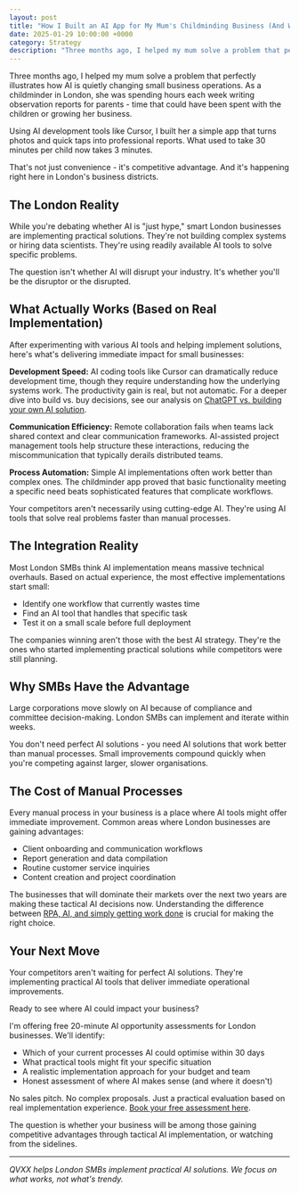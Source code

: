 ```yaml
---
layout: post
title: "How I Built an AI App for My Mum's Childminding Business (And What It Taught Me)"
date: 2025-01-29 10:00:00 +0000
category: Strategy
description: "Three months ago, I helped my mum solve a problem that perfectly illustrates how AI is quietly changing small business operations."
---
```


Three months ago, I helped my mum solve a problem that perfectly illustrates how AI is quietly changing small business operations. As a childminder in London, she was spending hours each week writing observation reports for parents - time that could have been spent with the children or growing her business.

Using AI development tools like Cursor, I built her a simple app that turns photos and quick taps into professional reports. What used to take 30 minutes per child now takes 3 minutes.

That's not just convenience - it's competitive advantage. And it's happening right here in London's business districts.

## The London Reality

While you're debating whether AI is "just hype," smart London businesses are implementing practical solutions. They're not building complex systems or hiring data scientists. They're using readily available AI tools to solve specific problems.

The question isn't whether AI will disrupt your industry. It's whether you'll be the disruptor or the disrupted.

## What Actually Works (Based on Real Implementation)

After experimenting with various AI tools and helping implement solutions, here's what's delivering immediate impact for small businesses:

**Development Speed:** AI coding tools like Cursor can dramatically reduce development time, though they require understanding how the underlying systems work. The productivity gain is real, but not automatic. For a deeper dive into build vs. buy decisions, see our analysis on [ChatGPT vs. building your own AI solution](/blog/2025/08/01/chatgpt-vs-building-your-own/).

**Communication Efficiency:** Remote collaboration fails when teams lack shared context and clear communication frameworks. AI-assisted project management tools help structure these interactions, reducing the miscommunication that typically derails distributed teams.

**Process Automation:** Simple AI implementations often work better than complex ones. The childminder app proved that basic functionality meeting a specific need beats sophisticated features that complicate workflows.

Your competitors aren't necessarily using cutting-edge AI. They're using AI tools that solve real problems faster than manual processes.

## The Integration Reality

Most London SMBs think AI implementation means massive technical overhauls. Based on actual experience, the most effective implementations start small:

* Identify one workflow that currently wastes time
* Find an AI tool that handles that specific task
* Test it on a small scale before full deployment

The companies winning aren't those with the best AI strategy. They're the ones who started implementing practical solutions while competitors were still planning.

## Why SMBs Have the Advantage

Large corporations move slowly on AI because of compliance and committee decision-making. London SMBs can implement and iterate within weeks.

You don't need perfect AI solutions - you need AI solutions that work better than manual processes. Small improvements compound quickly when you're competing against larger, slower organisations.

## The Cost of Manual Processes

Every manual process in your business is a place where AI tools might offer immediate improvement. Common areas where London businesses are gaining advantages:

* Client onboarding and communication workflows
* Report generation and data compilation
* Routine customer service inquiries
* Content creation and project coordination

The businesses that will dominate their markets over the next two years are making these tactical AI decisions now. Understanding the difference between [RPA, AI, and simply getting work done](/blog/2025/08/02/rpa-vs-ai-vs-getting-work-done/) is crucial for making the right choice.

## Your Next Move

Your competitors aren't waiting for perfect AI solutions. They're implementing practical AI tools that deliver immediate operational improvements.

Ready to see where AI could impact your business?

I'm offering free 20-minute AI opportunity assessments for London businesses. We'll identify:

* Which of your current processes AI could optimise within 30 days
* What practical tools might fit your specific situation
* A realistic implementation approach for your budget and team
* Honest assessment of where AI makes sense (and where it doesn't)

No sales pitch. No complex proposals. Just a practical evaluation based on real implementation experience. [Book your free assessment here](https://calendar.app.google/F1CUZCKJCNZGN6oh8).

The question is whether your business will be among those gaining competitive advantages through tactical AI implementation, or watching from the sidelines.

---

*QVXX helps London SMBs implement practical AI solutions. We focus on what works, not what's trendy.*